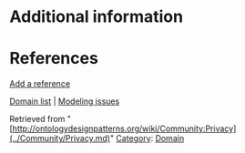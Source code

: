 #  Additional information


#  References


[Add a reference](index.php@title=Odp%253AAdd_reference&subject=../Community/Privacy.md "http://ontologydesignpatterns.org/wiki/index.php?title=Odp:Add_reference&subject=Community%3APrivacy")


  




[Domain list](../Community/Domain.md "Community:Domain") | [Modeling issues](../Community/Main.md "Community:Main")


Retrieved from "[http://ontologydesignpatterns.org/wiki/Community:Privacy](../Community/Privacy.md)"
 [Category](http://ontologydesignpatterns.org/wiki/Special:Categories "Special:Categories"): [Domain](../Category/Domain.md "Category:Domain")